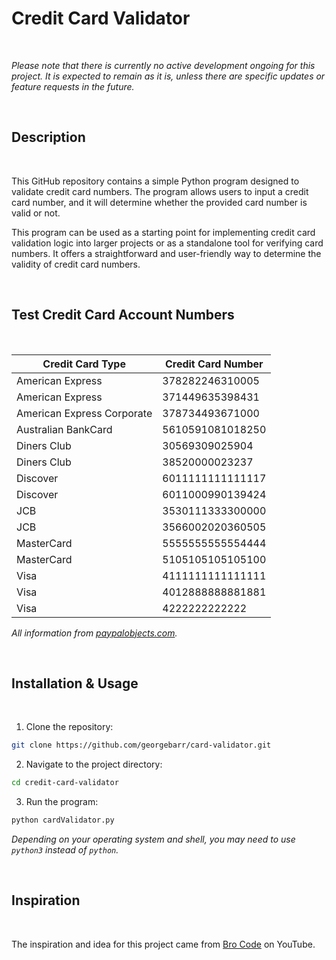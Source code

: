 # Credit Card Validator

<br>

*Please note that there is currently no active development ongoing for this project. It is expected to remain as it is, unless there are specific updates or feature requests in the future.*

<br>

## Description

<br>

This GitHub repository contains a simple Python program designed to validate credit card numbers. The program allows users to input a credit card number, and it will determine whether the provided card number is valid or not. 

This program can be used as a starting point for implementing credit card validation logic into larger projects or as a standalone tool for verifying card numbers. It offers a straightforward and user-friendly way to determine the validity of credit card numbers.

<br>

## Test Credit Card Account Numbers

<br>

| Credit Card Type          | Credit Card Number     |
|---------------------------|-----------------------|
| American Express          | 378282246310005       |
| American Express          | 371449635398431       |
| American Express Corporate| 378734493671000       |
| Australian BankCard       | 5610591081018250      |
| Diners Club               | 30569309025904        |
| Diners Club               | 38520000023237        |
| Discover                  | 6011111111111117      |
| Discover                  | 6011000990139424      |
| JCB                       | 3530111333300000      |
| JCB                       | 3566002020360505      |
| MasterCard                | 5555555555554444      |
| MasterCard                | 5105105105105100      |
| Visa                      | 4111111111111111      |
| Visa                      | 4012888888881881      |
| Visa                      | 4222222222222         |

<i>All information from [paypalobjects.com](https://www.paypalobjects.com/en_AU/vhelp/paypalmanager_help/credit_card_numbers.htm).</i>

<br>

## Installation & Usage

<br>

1. Clone the repository:
  ```bash
  git clone https://github.com/georgebarr/card-validator.git
  ```

2. Navigate to the project directory:
  ```bash
  cd credit-card-validator
  ```

3. Run the program:
  ```bash
  python cardValidator.py
  ```

*Depending on your operating system and shell, you may need to use `python3` instead of `python`.*

<br>
    
## Inspiration

<br>

The inspiration and idea for this project came from [Bro Code](https://www.youtube.com/channel/UC4SVo0Ue36XCfOyb5Lh1viQ) on YouTube. 

<br>
